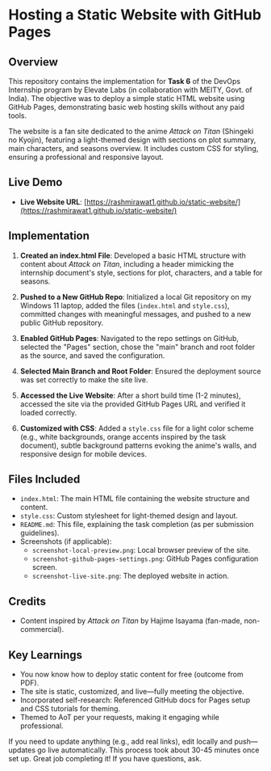 # Hosting a Static Website with GitHub Pages

## Overview
This repository contains the implementation for **Task 6** of the DevOps Internship program by Elevate Labs (in collaboration with MEITY, Govt. of India). The objective was to deploy a simple static HTML website using GitHub Pages, demonstrating basic web hosting skills without any paid tools.

The website is a fan site dedicated to the anime *Attack on Titan* (Shingeki no Kyojin), featuring a light-themed design with sections on plot summary, main characters, and seasons overview. It includes custom CSS for styling, ensuring a professional and responsive layout.

## Live Demo
- **Live Website URL**: [https://rashmirawat1.github.io/static-website/](https://rashmirawat1.github.io/static-website/) 

## Implementation

1. **Created an index.html File**: Developed a basic HTML structure with content about *Attack on Titan*, including a header mimicking the internship document's style, sections for plot, characters, and a table for seasons.

2. **Pushed to a New GitHub Repo**: Initialized a local Git repository on my Windows 11 laptop, added the files (`index.html` and `style.css`), committed changes with meaningful messages, and pushed to a new public GitHub repository.

3. **Enabled GitHub Pages**: Navigated to the repo settings on GitHub, selected the "Pages" section, chose the "main" branch and root folder as the source, and saved the configuration.

4. **Selected Main Branch and Root Folder**: Ensured the deployment source was set correctly to make the site live.

5. **Accessed the Live Website**: After a short build time (1-2 minutes), accessed the site via the provided GitHub Pages URL and verified it loaded correctly.

6. **Customized with CSS**: Added a `style.css` file for a light color scheme (e.g., white backgrounds, orange accents inspired by the task document), subtle background patterns evoking the anime's walls, and responsive design for mobile devices.

## Files Included
- `index.html`: The main HTML file containing the website structure and content.
- `style.css`: Custom stylesheet for light-themed design and layout.
- `README.md`: This file, explaining the task completion (as per submission guidelines).
- Screenshots (if applicable): 
  - `screenshot-local-preview.png`: Local browser preview of the site.
  - `screenshot-github-pages-settings.png`: GitHub Pages configuration screen.
  - `screenshot-live-site.png`: The deployed website in action.

## Credits
- Content inspired by *Attack on Titan* by Hajime Isayama (fan-made, non-commercial).

## Key Learnings 
- You now know how to deploy static content for free (outcome from PDF).
- The site is static, customized, and live—fully meeting the objective.
- Incorporated self-research: Referenced GitHub docs for Pages setup and CSS tutorials for theming.
- Themed to AoT per your requests, making it engaging while professional.

If you need to update anything (e.g., add real links), edit locally and push—updates go live automatically. This process took about 30-45 minutes once set up. Great job completing it! If you have questions, ask.